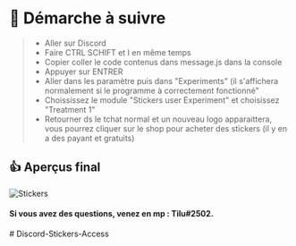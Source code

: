 # 🔰 Démarche à suivre

> - Aller sur Discord
> - Faire CTRL SCHIFT et I en même temps
> - Copier coller le code contenus dans message.js dans la console
> - Appuyer sur ENTRER
> - Aller dans les paramètre puis dans "Experiments" (il s'affichera normalement si le programme à correctement fonctionné"
> - Choississez le module "Stickers user Experiment" et choisissez "Treatment 1"
> - Retourner ds le tchat normal et un nouveau logo apparaittera, vous pourrez cliquer sur le shop pour acheter des stickers (il y en a des payant et gratuits)

## 👍 Aperçus final
![Stickers](https://i.imgur.com/CuOqfnf.png)

#### Si vous avez des questions, venez en mp : Tilu#2502.

#   D i s c o r d - S t i c k e r s - A c c e s s  
 